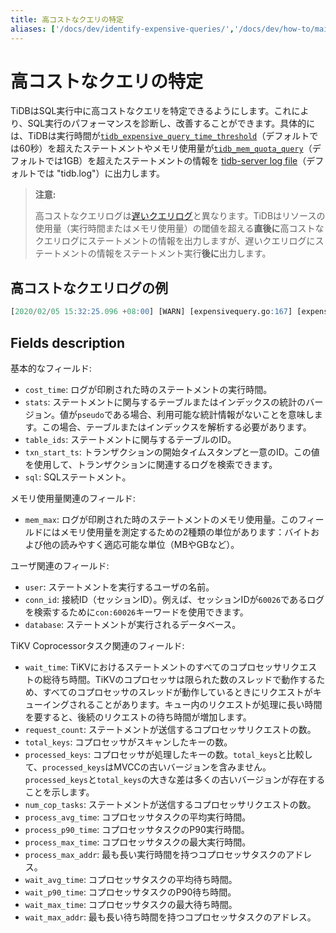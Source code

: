 ```yaml
---
title: 高コストなクエリの特定
aliases: ['/docs/dev/identify-expensive-queries/','/docs/dev/how-to/maintain/identify-abnormal-queries/identify-expensive-queries/']
---
```


# 高コストなクエリの特定

TiDBはSQL実行中に高コストなクエリを特定できるようにします。これにより、SQL実行のパフォーマンスを診断し、改善することができます。具体的には、TiDBは実行時間が[`tidb_expensive_query_time_threshold`](/system-variables.md#tidb_expensive_query_time_threshold)（デフォルトでは60秒）を超えたステートメントやメモリ使用量が[`tidb_mem_quota_query`](/system-variables.md#tidb_mem_quota_query)（デフォルトでは1GB）を超えたステートメントの情報を [tidb-server log file](/tidb-configuration-file.md#logfile)（デフォルトでは "tidb.log"）に出力します。

> **注意:**
>
> 高コストなクエリログは[遅いクエリログ](/identify-slow-queries.md)と異なります。TiDBはリソースの使用量（実行時間またはメモリ使用量）の閾値を超える**直後に**高コストなクエリログにステートメントの情報を出力しますが、遅いクエリログにステートメントの情報をステートメント実行**後に**出力します。

## 高コストなクエリログの例

```sql
[2020/02/05 15:32:25.096 +08:00] [WARN] [expensivequery.go:167] [expensive_query] [cost_time=60.008338935s] [wait_time=0s] [request_count=1] [total_keys=70] [process_keys=65] [num_cop_tasks=1] [process_avg_time=0s] [process_p90_time=0s] [process_max_time=0s] [process_max_addr=10.0.1.9:20160] [wait_avg_time=0.002s] [wait_p90_time=0.002s] [wait_max_time=0.002s] [wait_max_addr=10.0.1.9:20160] [stats=t:pseudo] [conn_id=60026] [user=root] [database=test] [table_ids="[122]"] [txn_start_ts=414420273735139329] [mem_max="1035 Bytes (1.0107421875 KB)"] [sql="insert into t select sleep(1) from t"]
```

## Fields description

基本的なフィールド:

* `cost_time`: ログが印刷された時のステートメントの実行時間。
* `stats`: ステートメントに関与するテーブルまたはインデックスの統計のバージョン。値が`pseudo`である場合、利用可能な統計情報がないことを意味します。この場合、テーブルまたはインデックスを解析する必要があります。
* `table_ids`: ステートメントに関与するテーブルのID。
* `txn_start_ts`: トランザクションの開始タイムスタンプと一意のID。この値を使用して、トランザクションに関連するログを検索できます。
* `sql`: SQLステートメント。

メモリ使用量関連のフィールド:

* `mem_max`: ログが印刷された時のステートメントのメモリ使用量。このフィールドにはメモリ使用量を測定するための2種類の単位があります：バイトおよび他の読みやすく適応可能な単位（MBやGBなど）。

ユーザ関連のフィールド:

* `user`: ステートメントを実行するユーザの名前。
* `conn_id`: 接続ID（セッションID）。例えば、セッションIDが`60026`であるログを検索するために`con:60026`キーワードを使用できます。
* `database`: ステートメントが実行されるデータベース。

TiKV Coprocessorタスク関連のフィールド:

* `wait_time`: TiKVにおけるステートメントのすべてのコプロセッサリクエストの総待ち時間。TiKVのコプロセッサは限られた数のスレッドで動作するため、すべてのコプロセッサのスレッドが動作しているときにリクエストがキューイングされることがあります。キュー内のリクエストが処理に長い時間を要すると、後続のリクエストの待ち時間が増加します。
* `request_count`: ステートメントが送信するコプロセッサリクエストの数。
* `total_keys`: コプロセッサがスキャンしたキーの数。
* `processed_keys`: コプロセッサが処理したキーの数。`total_keys`と比較して、`processed_keys`はMVCCの古いバージョンを含みません。`processed_keys`と`total_keys`の大きな差は多くの古いバージョンが存在することを示します。
* `num_cop_tasks`: ステートメントが送信するコプロセッサリクエストの数。
* `process_avg_time`: コプロセッサタスクの平均実行時間。
* `process_p90_time`: コプロセッサタスクのP90実行時間。
* `process_max_time`: コプロセッサタスクの最大実行時間。
* `process_max_addr`: 最も長い実行時間を持つコプロセッサタスクのアドレス。
* `wait_avg_time`: コプロセッサタスクの平均待ち時間。
* `wait_p90_time`: コプロセッサタスクのP90待ち時間。
* `wait_max_time`: コプロセッサタスクの最大待ち時間。
* `wait_max_addr`: 最も長い待ち時間を持つコプロセッサタスクのアドレス。